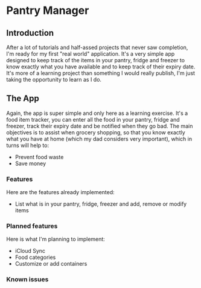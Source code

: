 #  Pantry Manager
## Introduction
After a lot of tutorials and half-assed projects that never saw completion, I'm ready for my first "real world" application.
It's a very simple app designed to keep track of the items in your pantry, fridge and freezer to know exactly what you have available and to keep track of their expiry date. 
It's more of a learning project than something I would really publish, I'm just taking the opportunity to learn as I do.
## The App
Again, the app is super simple and only here as a learning exercise.
It's a food item tracker, you can enter all the food in your pantry, fridge and freezer, track their expiry date and be notified when they go bad.
The main objectives is to assist when grocery shopping, so that you know exactly what you have at home (which my dad considers very important), which in turns will help to:
- Prevent food waste
- Save money
### Features
Here are the features already implemented:
- List what is in your pantry, fridge, freezer and add, remove or modify items
### Planned features
Here is what I'm planning to implement:
- iCloud Sync
- Food categories
- Customize or add containers
### Known issues

